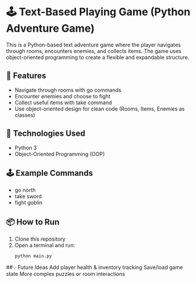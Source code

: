# 🕹️ Text-Based Playing Game (Python Adventure Game)

This is a Python-based text adventure game where the player navigates through rooms, encounters enemies, and collects items. The game uses object-oriented programming to create a flexible and expandable structure.

## 🧠 Features
- Navigate through rooms with go commands
- Encounter enemies and choose to fight
- Collect useful items with take command
- Use object-oriented design for clean code (Rooms, Items, Enemies as classes)

## 🚀 Technologies Used
- Python 3
- Object-Oriented Programming (OOP)

## 🕹️ Example Commands
- go north
- take sword
- fight goblin

## 📦 How to Run
1. Clone this repository
2. Open a terminal and run:
   ```bash
   python main.py

##💡 Future Ideas
Add player health & inventory tracking
Save/load game state
More complex puzzles or room interactions

